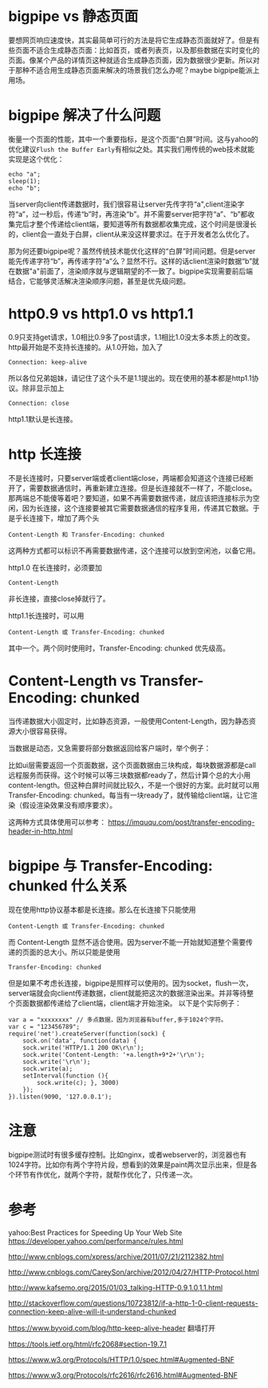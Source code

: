 # bigpipe vs 静态页面

要想网页响应速度快，其实最简单可行的方法是将它生成静态页面就好了。但是有些页面不适合生成静态页面：比如首页，或者列表页，以及那些数据在实时变化的页面。像某个产品的详情页这种就适合生成静态页面，因为数据很少更新。所以对于那种不适合用生成静态页面来解决的场景我们怎么办呢？maybe bigpipe能派上用场。

# bigpipe 解决了什么问题

衡量一个页面的性能，其中一个重要指标，是这个页面“白屏”时间。这与yahoo的优化建议```Flush the Buffer Early```有相似之处。其实我们用传统的web技术就能实现是这个优化：

```
echo "a";
sleep(1);
echo "b";
```

当server向client传递数据时，我们很容易让server先传字符“a",client渲染字符“a”，过一秒后，传递“b”时，再渲染“b”。并不需要server把字符“a”、“b”都收集完后才整个传递给client端，要知道等所有数据都收集完成，这个时间是很漫长的，client会一直处于白屏，client从来没这样要求过。在于开发者怎么优化了。

那为何还要bigpipe呢？虽然传统技术能优化这样的“白屏”时间问题。但是server能先传递字符“b”，再传递字符“a”么？显然不行。这样的话client渲染时数据“b”就在数据"a"前面了，渲染顺序就与逻辑期望的不一致了。bigpipe实现需要前后端结合，它能够灵活解决渲染顺序问题，甚至是优先级问题。



# http0.9 vs http1.0 vs http1.1 
0.9只支持get请求，1.0相比0.9多了post请求，1.1相比1.0没太多本质上的改变。http最开始是不支持长连接的。从1.0开始，加入了
```
Connection: keep-alive
```
所以各位兄弟姐妹，请记住了这个头不是1.1提出的。现在使用的基本都是http1.1协议。除非显示加上
```
Connection: close
```
http1.1默认是长连接。

# http 长连接

不是长连接时，只要server端或者client端close，两端都会知道这个连接已经断开了，需要数据通信时，再重新建立连接。但是长连接就不一样了，不能close。那两端总不能傻等着吧？要知道，如果不再需要数据传递，就应该把连接标示为空闲，因为长连接，这个连接要被其它需要数据通信的程序复用，传递其它数据。于是乎长连接下，增加了两个头
```
Content-Length 和 Transfer-Encoding: chunked

```
这两种方式都可以标识不再需要数据传递，这个连接可以放到空闲池，以备它用。

http1.0 在长连接时，必须要加
```
Content-Length
```
非长连接，直接close掉就行了。

http1.1长连接时，可以用
```
Content-Length 或 Transfer-Encoding: chunked

```
其中一个。两个同时使用时，Transfer-Encoding: chunked 优先级高。

# Content-Length vs Transfer-Encoding: chunked

当传递数据大小固定时，比如静态资源，一般使用Content-Length，因为静态资源大小很容易获得。

当数据是动态，又急需要将部分数据返回给客户端时，举个例子：

比如ui层需要返回一个页面数据，这个页面数据由三块构成，每块数据源都是call远程服务而获得。这个时候可以等三块数据都ready了，然后计算个总的大小用content-length。但这种白屏时间就比较久，不是一个很好的方案。此时就可以用Transfer-Encoding: chunked。每当有一块ready了，就传输给client端，让它渲染（假设渲染效果没有顺序要求）。

这两种方式具体使用可以参考：
https://imququ.com/post/transfer-encoding-header-in-http.html


# bigpipe 与 Transfer-Encoding: chunked 什么关系

现在使用http协议基本都是长连接。那么在长连接下只能使用
```
Content-Length 或 Transfer-Encoding: chunked

```
而
Content-Length 显然不适合使用。因为server不能一开始就知道整个需要传递的页面的总大小。所以只能是使用
```
Transfer-Encoding: chunked
```

但是如果不考虑长连接，bigpipe是照样可以使用的。因为socket，flush一次，server端就会向client传递数据，client就能把这次的数据渲染出来。并非等待整个页面数据都传递给了client端，client端才开始渲染。
以下是个实际例子：

```
var a = "xxxxxxxx" // 多点数据，因为浏览器有buffer,多于1024个字符。
var c = "123456789";
require('net').createServer(function(sock) {            
    sock.on('data', function(data) { 
    sock.write('HTTP/1.1 200 OK\r\n'); 
    sock.write('Content-Length: '+a.length+9*2+'\r\n');
    sock.write('\r\n'); 
    sock.write(a); 
    setInterval(function (){ 
        sock.write(c); }, 3000) 
    });
}).listen(9090, '127.0.0.1');

```
# 注意
bigpipe测试时有很多缓存控制。比如nginx，或者webserver的，浏览器也有1024字符。比如你有两个字符片段，想看到的效果是paint两次显示出来，但是各个环节有作优化，就两个字符，就帮作优化了，只传递一次。

# 参考

yahoo:Best Practices for Speeding Up Your Web Site
https://developer.yahoo.com/performance/rules.html

http://www.cnblogs.com/xpress/archive/2011/07/21/2112382.html

http://www.cnblogs.com/CareySon/archive/2012/04/27/HTTP-Protocol.html

http://www.kafsemo.org/2015/01/03_talking-HTTP-0.9,1.0,1.1.html

http://stackoverflow.com/questions/10723812/if-a-http-1-0-client-requests-connection-keep-alive-will-it-understand-chunked

https://www.byvoid.com/blog/http-keep-alive-header 翻墙打开

https://tools.ietf.org/html/rfc2068#section-19.7.1

https://www.w3.org/Protocols/HTTP/1.0/spec.html#Augmented-BNF

https://www.w3.org/Protocols/rfc2616/rfc2616.html#Augmented-BNF

